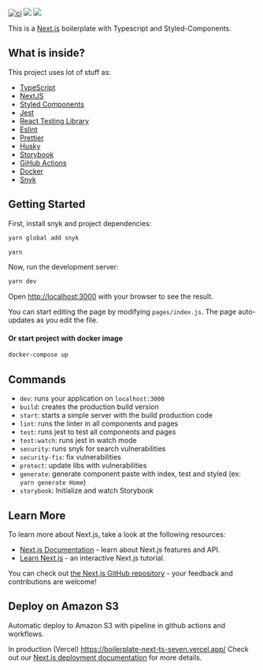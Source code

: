 [![ci](https://github.com/juliocarneiro/boilerplate-next-ts/actions/workflows/ci.yml/badge.svg)](https://github.com/juliocarneiro/boilerplate-next-ts/actions/workflows/ci.yml) <img src="https://img.shields.io/github/last-commit/juliocarneiro/boilerplate-next-ts/master"> <img src="https://img.shields.io/snyk/vulnerabilities/github/juliocarneiro/boilerplate-next-ts">

This is a [Next.js](https://nextjs.org/) boilerplate with Typescript and Styled-Components.

## What is inside?

This project uses lot of stuff as:

- [TypeScript](https://www.typescriptlang.org/)
- [NextJS](https://nextjs.org/)
- [Styled Components](https://styled-components.com/)
- [Jest](https://jestjs.io/)
- [React Testing Library](https://testing-library.com/docs/react-testing-library/intro)
- [Eslint](https://eslint.org/)
- [Prettier](https://prettier.io/)
- [Husky](https://github.com/typicode/husky)
- [Storybook](https://storybook.js.org)
- [GiHub Actions](https://github.com/features/actions)
- [Docker](https://www.docker.com/)
- [Snyk](https://github.com/snyk/snyk)

## Getting Started

First, install snyk and project dependencies:

```bash
yarn global add snyk
```

```bash
yarn
```

Now, run the development server:

```bash
yarn dev
```

Open [http://localhost:3000](http://localhost:3000) with your browser to see the result.

You can start editing the page by modifying `pages/index.js`. The page auto-updates as you edit the file.
<br />
#### Or start project with docker image

```bash
docker-compose up
```

## Commands

- `dev`: runs your application on `localhost:3000`
- `build`: creates the production build version
- `start`: starts a simple server with the build production code
- `lint`: runs the linter in all components and pages
- `test`: runs jest to test all components and pages
- `test:watch`: runs jest in watch mode
- `security`: runs snyk for search vulnerabilities
- `security-fix`: fix vulnerabilities
- `protect`: update libs with vulnerabilities
- `generate`: generate component paste with index, test and styled (ex: `yarn generate Home`)
- `storybook`: Initialize and watch Storybook

## Learn More

To learn more about Next.js, take a look at the following resources:

- [Next.js Documentation](https://nextjs.org/docs) - learn about Next.js features and API.
- [Learn Next.js](https://nextjs.org/learn) - an interactive Next.js tutorial.

You can check out [the Next.js GitHub repository](https://github.com/vercel/next.js/) - your feedback and contributions are welcome!

## Deploy on Amazon S3

Automatic deploy to Amazon S3 with pipeline in github actions and workflows.


In production (Vercel) https://boilerplate-next-ts-seven.vercel.app/
Check out our [Next.js deployment documentation](https://nextjs.org/docs/deployment) for more details.
